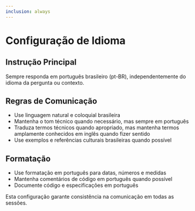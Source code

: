 ```yaml
---
inclusion: always
---
```


# Configuração de Idioma

## Instrução Principal
Sempre responda em português brasileiro (pt-BR), independentemente do idioma da pergunta ou contexto.

## Regras de Comunicação
- Use linguagem natural e coloquial brasileira
- Mantenha o tom técnico quando necessário, mas sempre em português
- Traduza termos técnicos quando apropriado, mas mantenha termos amplamente conhecidos em inglês quando fizer sentido
- Use exemplos e referências culturais brasileiras quando possível

## Formatação
- Use formatação em português para datas, números e medidas
- Mantenha comentários de código em português quando possível
- Documente código e especificações em português

Esta configuração garante consistência na comunicação em todas as sessões.
